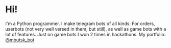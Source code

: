 # Hi!
I'm a Python programmer.
I make telegram bots of all kinds: For orders, userbots (not very well versed in them, but still), as well as game bots with a lot of features. Just on game bots I won 2 times in hackathons.
My portfolio: [@mbutsk_bot](https://t.me/mbutsk_bot)
